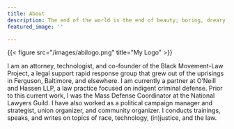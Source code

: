 ```yaml
---
title: About
description: The end of the world is the end of beauty; boring, dreary, and ugly.
featured_image: ''

---
```

{{< figure src="/images/abilogo.png" title="My Logo" >}}

I am an attorney, technologist, and co-founder of the Black Movement-Law Project, a legal support rapid response group that grew out of the uprisings in Ferguson, Baltimore, and elsewhere. I am currently a partner at O’Neill and Hassen LLP, a law practice focused on indigent criminal defense. Prior to this current work, I was the Mass Defense Coordinator at the National Lawyers Guild. I have also worked as a political campaign manager and strategist, union organizer, and community organizer. I conducts trainings, speaks, and writes on topics of race, technology, (in)justice, and the law.